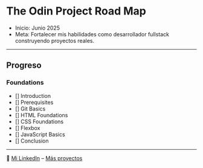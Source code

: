 # The Odin Project Road Map

- Inicio: Junio 2025  
- Meta: Fortalecer mis habilidades como desarrollador fullstack construyendo proyectos reales.

---

## Progreso

### Foundations
- [] Introduction
- [] Prerequisites
- [] Git Basics
- [] HTML Foundations
- [] CSS Foundations
- [] Flexbox
- [] JavaScript Basics
- [] Conclusion

---

🔗 [Mi LinkedIn](https://linkedin.com/in/luisong) – [Más proyectos](https://github.com/TheLeck)
